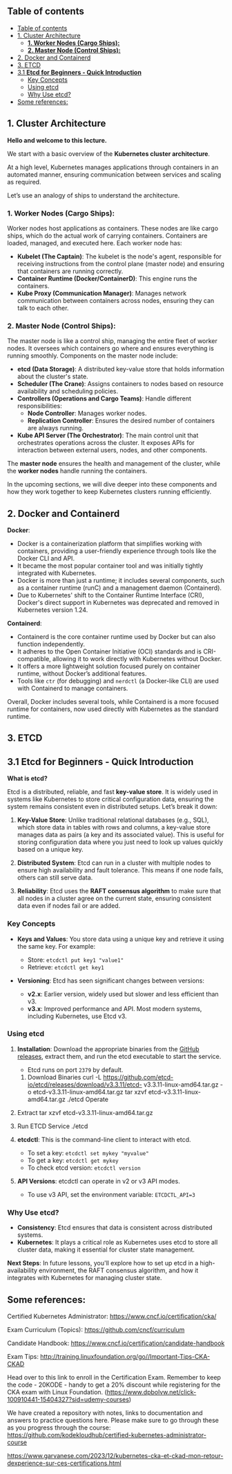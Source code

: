 ## Table of contents

- [Table of contents](#table-of-contents)
- [1. Cluster Architecture](#1-cluster-architecture)
  - [**1. Worker Nodes (Cargo Ships):**](#1-worker-nodes-cargo-ships)
  - [**2. Master Node (Control Ships):**](#2-master-node-control-ships)
- [2. Docker and Containerd](#2-docker-and-containerd)
- [3. ETCD](#3-etcd)
- [3.1 **Etcd for Beginners - Quick Introduction**](#31-etcd-for-beginners---quick-introduction)
  - [Key Concepts](#key-concepts)
  - [Using etcd](#using-etcd)
  - [Why Use etcd?](#why-use-etcd)
- [Some references:](#some-references)


## 1. Cluster Architecture

**Hello and welcome to this lecture.**

We start with a basic overview of the **Kubernetes cluster architecture**.

At a high level, Kubernetes manages applications through containers in an automated manner, ensuring communication between services and scaling as required.

Let’s use an analogy of ships to understand the architecture.

### **1. Worker Nodes (Cargo Ships):**
Worker nodes host applications as containers. These nodes are like cargo ships, which do the actual work of carrying containers. Containers are loaded, managed, and executed here. Each worker node has:

- **Kubelet (The Captain)**: The kubelet is the node's agent, responsible for receiving instructions from the control plane (master node) and ensuring that containers are running correctly.
- **Container Runtime (Docker/ContainerD)**: This engine runs the containers.
- **Kube Proxy (Communication Manager)**: Manages network communication between containers across nodes, ensuring they can talk to each other.

### **2. Master Node (Control Ships):**
The master node is like a control ship, managing the entire fleet of worker nodes. It oversees which containers go where and ensures everything is running smoothly. Components on the master node include:

- **etcd (Data Storage)**: A distributed key-value store that holds information about the cluster's state.
- **Scheduler (The Crane)**: Assigns containers to nodes based on resource availability and scheduling policies.
- **Controllers (Operations and Cargo Teams)**: Handle different responsibilities:
  - **Node Controller**: Manages worker nodes.
  - **Replication Controller**: Ensures the desired number of containers are always running.
- **Kube API Server (The Orchestrator)**: The main control unit that orchestrates operations across the cluster. It exposes APIs for interaction between external users, nodes, and other components.

The **master node** ensures the health and management of the cluster, while the **worker nodes** handle running the containers.

In the upcoming sections, we will dive deeper into these components and how they work together to keep Kubernetes clusters running efficiently.

## 2. Docker and Containerd

**Docker**:
- Docker is a containerization platform that simplifies working with containers, providing a user-friendly experience through tools like the Docker CLI and API.
- It became the most popular container tool and was initially tightly integrated with Kubernetes.
- Docker is more than just a runtime; it includes several components, such as a container runtime (runC) and a management daemon (Containerd).
- Due to Kubernetes' shift to the Container Runtime Interface (CRI), Docker's direct support in Kubernetes was deprecated and removed in Kubernetes version 1.24.

**Containerd**:
- Containerd is the core container runtime used by Docker but can also function independently.
- It adheres to the Open Container Initiative (OCI) standards and is CRI-compatible, allowing it to work directly with Kubernetes without Docker.
- It offers a more lightweight solution focused purely on container runtime, without Docker’s additional features.
- Tools like `ctr` (for debugging) and `nerdctl` (a Docker-like CLI) are used with Containerd to manage containers.

Overall, Docker includes several tools, while Containerd is a more focused runtime for containers, now used directly with Kubernetes as the standard runtime.

## 3. ETCD
## 3.1 **Etcd for Beginners - Quick Introduction**

**What is etcd?**

Etcd is a distributed, reliable, and fast **key-value store**. It is widely used in systems like Kubernetes to store critical configuration data, ensuring the system remains consistent even in distributed setups. Let’s break it down:

1. **Key-Value Store**: Unlike traditional relational databases (e.g., SQL), which store data in tables with rows and columns, a key-value store manages data as pairs (a key and its associated value). This is useful for storing configuration data where you just need to look up values quickly based on a unique key.

2. **Distributed System**: Etcd can run in a cluster with multiple nodes to ensure high availability and fault tolerance. This means if one node fails, others can still serve data.

3. **Reliability**: Etcd uses the **RAFT consensus algorithm** to make sure that all nodes in a cluster agree on the current state, ensuring consistent data even if nodes fail or are added.

### Key Concepts

- **Keys and Values**: You store data using a unique key and retrieve it using the same key. For example:
  - Store: `etcdctl put key1 "value1"`
  - Retrieve: `etcdctl get key1`

- **Versioning**: Etcd has seen significant changes between versions:
  - **v2.x**: Earlier version, widely used but slower and less efficient than v3.
  - **v3.x**: Improved performance and API. Most modern systems, including Kubernetes, use Etcd v3.

### Using etcd

1. **Installation**: Download the appropriate binaries from the [GitHub releases](https://github.com/etcd-io/etcd/releases), extract them, and run the etcd executable to start the service.
   - Etcd runs on port `2379` by default.
   
   1. Download Binaries
      curl -L https://github.com/etcd-io/etcd/releases/download/v3.3.11/etcd-
      v3.3.11-linux-amd64.tar.gz -o etcd-v3.3.11-linux-amd64.tar.gz
      tar xzvf etcd-v3.3.11-linux-amd64.tar.gz
      ./etcd
      Operate
  2. Extract
    tar xzvf etcd-v3.3.11-linux-amd64.tar.gz
  3. Run ETCD Service
    ./etcd





2. **etcdctl**: This is the command-line client to interact with etcd.
   - To set a key: `etcdctl set mykey "myvalue"`
   - To get a key: `etcdctl get mykey`
   - To check etcd version: `etcdctl version`

3. **API Versions**: etcdctl can operate in v2 or v3 API modes.
   - To use v3 API, set the environment variable: `ETCDCTL_API=3`

### Why Use etcd?

- **Consistency**: Etcd ensures that data is consistent across distributed systems.
- **Kubernetes**: It plays a critical role as Kubernetes uses etcd to store all cluster data, making it essential for cluster state management.

**Next Steps**:
In future lessons, you'll explore how to set up etcd in a high-availability environment, the RAFT consensus algorithm, and how it integrates with Kubernetes for managing cluster state.


## Some references:

Certified Kubernetes Administrator: https://www.cncf.io/certification/cka/

Exam Curriculum (Topics): https://github.com/cncf/curriculum

Candidate Handbook: https://www.cncf.io/certification/candidate-handbook

Exam Tips: http://training.linuxfoundation.org/go//Important-Tips-CKA-CKAD


Head over to this link to enroll in the Certification Exam. Remember to keep the code - 20KODE - handy to get a 20% discount while registering for the CKA exam with Linux Foundation. (https://www.dpbolvw.net/click-100910441-15404327?sid=udemy-courses)


We have created a repository with notes, links to documentation and answers to practice questions here. Please make sure to go through these as you progress through the course: https://github.com/kodekloudhub/certified-kubernetes-administrator-course

https://www.garvanese.com/2023/12/kubernetes-cka-et-ckad-mon-retour-dexperience-sur-ces-certifications.html


